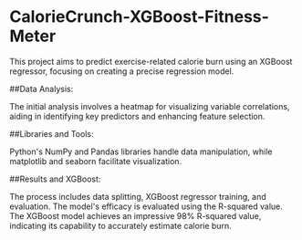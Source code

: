 # CalorieCrunch-XGBoost-Fitness-Meter

This project aims to predict exercise-related calorie burn using an XGBoost regressor, focusing on creating a precise regression model.  

##Data Analysis:  

The initial analysis involves a heatmap for visualizing variable correlations, aiding in identifying key predictors and enhancing feature selection.  

##Libraries and Tools:  

Python's NumPy and Pandas libraries handle data manipulation, while matplotlib and seaborn facilitate visualization.  

##Results and XGBoost:  

The process includes data splitting, XGBoost regressor training, and evaluation. The model's efficacy is evaluated using the R-squared value.  
The XGBoost model achieves an impressive 98% R-squared value, indicating its capability to accurately estimate calorie burn.
